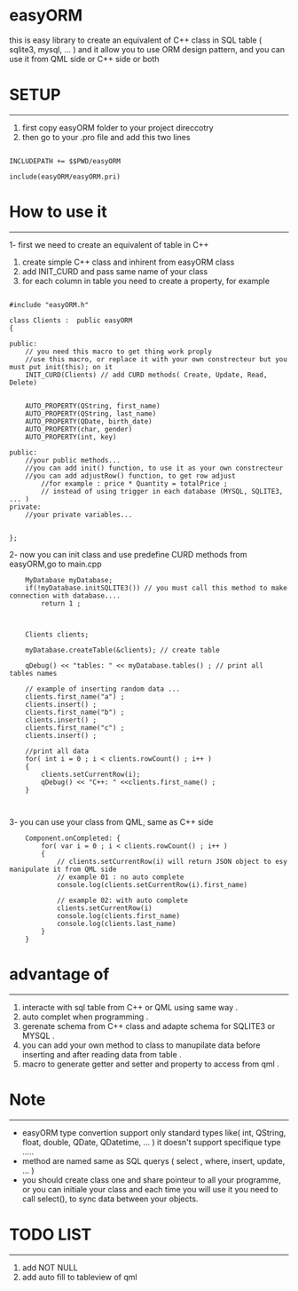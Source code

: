 # easyORM
this is easy library to create an equivalent of C++ class in SQL table ( sqlite3, mysql, ... ) and it allow you to use ORM design pattern, and you can use it from QML side or C++ side or both 


# SETUP
-------
1) first copy easyORM folder to your project direccotry
2) then go to your .pro file and add this two lines

```

INCLUDEPATH += $$PWD/easyORM

include(easyORM/easyORM.pri)

```

# How to use it
----------------
1- first we need to create an equivalent  of table in C++
1) create simple C++ class and inhirent from easyORM class
2) add INIT_CURD and pass same name of your class
3) for each column in table you need to create a property, for example

```

#include "easyORM.h"

class Clients :  public easyORM
{

public:
    // you need this macro to get thing work proply
    //use this macro, or replace it with your own constrecteur but you must put init(this); on it
    INIT_CURD(Clients) // add CURD methods( Create, Update, Read, Delete)


    AUTO_PROPERTY(QString, first_name)
    AUTO_PROPERTY(QString, last_name)
    AUTO_PROPERTY(QDate, birth_date)
    AUTO_PROPERTY(char, gender)
    AUTO_PROPERTY(int, key)

public:
    //your public methods...
    //you can add init() function, to use it as your own constrecteur
    //you can add adjustRow() function, to get row adjust
        //for example : price * Quantity = totalPrice ;
        // instead of using trigger in each database (MYSQL, SQLITE3, ... )
private:
    //your private variables...


};

```
2- now you can init class and use predefine CURD methods from easyORM,go to main.cpp

```
    MyDatabase myDatabase;
    if(!myDatabase.initSQLITE3()) // you must call this method to make connection with database....
        return 1 ;
        
    
    
    Clients clients; 
    
    myDatabase.createTable(&clients); // create table 
    
    qDebug() << "tables: " << myDatabase.tables() ; // print all tables names
    
    // example of inserting random data ...
    clients.first_name("a") ; 
    clients.insert() ;
    clients.first_name("b") ; 
    clients.insert() ;
    clients.first_name("c") ; 
    clients.insert() ;
    
    //print all data
    for( int i = 0 ; i < clients.rowCount() ; i++ )
    {
        clients.setCurrentRow(i);
        qDebug() << "C++: " <<clients.first_name() ;
    }



```

3- you can use your class from QML, same as C++ side

```
    Component.onCompleted: {
        for( var i = 0 ; i < clients.rowCount() ; i++ )
        {
            // clients.setCurrentRow(i) will return JSON object to esy manipulate it from QML side
            // example 01 : no auto complete
            console.log(clients.setCurrentRow(i).first_name)
            
            // example 02: with auto complete
            clients.setCurrentRow(i)
            console.log(clients.first_name)
            console.log(clients.last_name)
        }
    }
```
# advantage of
--------------
1. interacte with sql table from C++ or QML using same way .
2. auto complet when programming .
3. gerenate schema from C++ class and adapte schema for SQLITE3 or MYSQL .
4. you can add your own method to class to manupilate data before inserting and after reading data from table .
5. macro to generate getter and setter and property to access from qml .


# Note
-------
- easyORM type convertion support only standard types like( int, QString, float, double, QDate, QDatetime, ... ) 
it doesn't support specifique type .....
- method are named same as SQL querys ( select , where, insert, update, ... ) 
- you should create class one and share pointeur to all your programme, or you can initiale your class and each time you will use it you need to call select(), to sync data between your objects.

# TODO LIST
------------
1) add NOT NULL
2) add auto fill to tableview of qml

